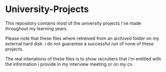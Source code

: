 # University-Projects
This repository contains most of the university projects i've made throughout my learning years. 

Please note that these files where retreived from an archived folder on my external hard disk. i do not guarantee a successful run of none of these projects.  

The real intenations of these files is to show recruiters that i'm entitled with the information i provide in my interview meeting or on my cv.
